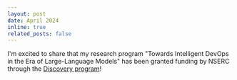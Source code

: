 ```yaml
---
layout: post
date: April 2024
inline: true
related_posts: false
---
```


I'm excited to share that my research program "Towards Intelligent DevOps in the Era of Large-Language Models" has been granted funding by NSERC through the [Discovery program](https://www.nserc-crsng.gc.ca/Professors-Professeurs/Grants-Subs/DGIGP-PSIGP_eng.asp)!